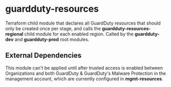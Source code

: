 # guardduty-resources

Terraform child module that declares all GuardDuty resources that should only be created once per stage, and calls the **guardduty-resources-regional** child module for each enabled region. Called by the **guardduty-dev** and **guardduty-prod** root modules.

## External Dependencies

This module can't be applied until after trusted access is enabled between Organizations and both GuardDuty & GuardDuty's Malware Protection in the management account, which are currently configured in **mgmt-resources**.
